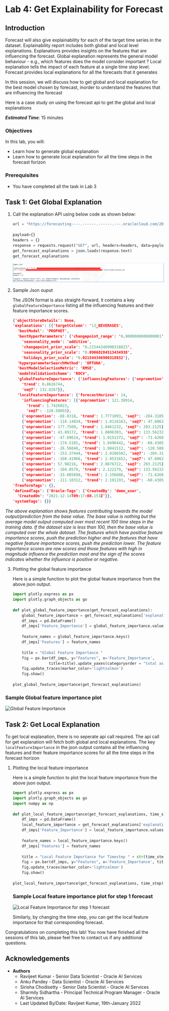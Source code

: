 # Lab 4: Get Explainability for Forecast

## Introduction

Forecast will also give explainability for each of the target time series in the dataset. Explainability report includes both global and local level explanations. Explanations provides insights on the features that are influencing the forecast. Global explanation represents the general model behaviour - e.g., which features does the model consider important ? Local explanation tells the impact of each feature at a single time step level. Forecast provides local explanations for all the forecasts that it generates

In this session, we will discuss how to get global and local explanation for the best model chosen by forecast, inorder to understand the features that are influencing the forecast

Here is a case study on using the forecast api to get the global and local explanations

***Estimated Time***: 15 minutes

### Objectives
In this lab, you will:
* Learn how to generate global explanation
* Learn how to generate local explanation for all the time steps in the forecast forizon

### Prerequisites
* You have completed all the task in Lab 3

## Task 1: Get Global Explanation

1. Call the explanation API using below code as shown below:
    ```Python
    url = "https://forecasting----.------.------.---.oraclecloud.com/20220101/forecasts/{}/explanations/".format(create_forecast_id)

    payload={}
    headers = {}
    response = requests.request("GET", url, headers=headers, data=payload, auth=auth)
    get_forecast_explanations = json.loads(response.text)
    get_forecast_explanations
    ```

    ![Explanation API Call](images/lab4-task1-explanation-api.png " ")

    
2. Sample Json ouput

    The JSON format is also straight-forward, it contains a key `globalFeatureImportance` listing all the influencing features and their feature importance scores. 

    ```Json
    {'objectStoreDetails': None,
    'explanations': [{'targetColumn': '13_BEVERAGES',
      'bestModel': 'PROPHET',
      'bestHyperParameters': {'changepoint_range': '0.9000000000000001',
        'seasonality_mode': 'additive',
        'changepoint_prior_scale': '0.21544346900318823',
        'seasonality_prior_scale': '0.09068284513434938',
        'holidays_prior_scale': '0.021544346900318832'},
      'hyperparameterSearchMethod': 'OPTUNA',
      'bestModelSelectionMetric': 'RMSE',
      'modelValidationScheme': 'ROCV',
      'globalFeatureImportance': {'influencingFeatures': {'onpromotion': 118.36533,
        'trend': 0.8626744,
        'se@7': 132.8267}},
      'localFeatureImportance': {'forecastHorizon': 14,
        'influencingFeatures': [{'onpromotion': 121.38914,
          'trend': 1.7426023,
          'se@7': -128.58055},
        {'onpromotion': -68.8318, 'trend': 1.7771093, 'se@7': -204.31053},
        {'onpromotion': -118.14834, 'trend': 1.8116163, 'se@7': 47.606293},
        {'onpromotion': 177.7509, 'trend': 1.8461232, 'se@7': 293.2125},
        {'onpromotion': 43.89172, 'trend': 1.8806303, 'se@7': 133.56232},
        {'onpromotion': -47.69614, 'trend': 1.9151372, 'se@7': -71.62683},
        {'onpromotion': -174.5101, 'trend': 1.9496442, 'se@7': -60.430515},
        {'onpromotion': -26.56048, 'trend': 1.9841512, 'se@7': -128.58055},
        {'onpromotion': -153.37444, 'trend': 2.0186582, 'se@7': -204.31053},
        {'onpromotion': -160.41966, 'trend': 2.0531652, 'se@7': 47.606293},
        {'onpromotion': 57.98216, 'trend': 2.0876722, 'se@7': 293.2125},
        {'onpromotion': -104.0579, 'trend': 2.122179, 'se@7': 133.56232},
        {'onpromotion': -33.605698, 'trend': 2.156686, 'se@7': -71.62683},
        {'onpromotion': -111.10312, 'trend': 2.191193, 'se@7': -60.430515}]}}],
    'freeformTags': {},
    'definedTags': {'Oracle-Tags': {'CreatedBy': 'demo_user',
      'CreatedOn': '2021-12-14T09:17:08.153Z'}},
    'systemTags': {}}
    ```
*The above explanation shows features contributing towards the model output/prediction from the base value. The base value is nothing but the average model output computed over most recent 100 time steps in the training data. If the dataset size is less than 100, then the base value is computed over the whole dataset. The features which have positive feature importance scores, push the prediction higher and the features that have negative feature importance scores, push the prediction lower. The feature importance scores are raw scores and those features with high in magnitude influence the prediction most and the sign of the scores indicates whether the influence is positive or negative.*

3. Plotting the global feature importance 

    Here is a simple function to plot the global feature importance from the above json output.

    ```Python
    import plotly.express as px
    import plotly.graph_objects as go

    def plot_global_feature_importance(get_forecast_explanations):
        global_feature_importance = get_forecast_explanations['explanations'][0]['globalFeatureImportance']['influencingFeatures']
        df_imps = pd.DataFrame()
        df_imps['Feature_Importance'] = global_feature_importance.values()

        feature_names = global_feature_importance.keys()
        df_imps['Features'] = feature_names

        title = "Global Feature Importance "
        fig = px.bar(df_imps, y="Features", x='Feature_Importance', 
                    title=title).update_yaxes(categoryorder = "total ascending")
        fig.update_traces(marker_color='lightsalmon')
        fig.show()

    plot_global_feature_importance(get_forecast_explanations)
    ```

  ### Sample Global feature importance plot

  ![Global Feature Importance ](images/lab4-task1-global-feature-importance.png)

## Task 2: Get Local Explanation

  To get local explanation, there is no seperate api call required. The api call for get explanation will fetch both global and local explanations.
  The key `localFeatureImportance` in the json output contains all the influencing features and their feature importance scores for all the time steps in the forecast horizon

1. Plotting the local feature importance 

    Here is a simple function to plot the local feature importance from the above json output.

    ```Python
    import plotly.express as px
    import plotly.graph_objects as go
    import numpy as np

    def plot_local_feature_importance(get_forecast_explanations, time_step):
        df_imps = pd.DataFrame()
        local_feature_importance = get_forecast_explanations['explanations'][t]['localFeatureImportance']['influencingFeatures'][time_step]
        df_imps['Feature_Importance'] = local_feature_importance.values()

        feature_names = local_feature_importance.keys()
        df_imps['Features'] = feature_names

        title = "Local Feature Importance for Timestep " + str(time_step)
        fig = px.bar(df_imps, y="Features", x='Feature_Importance', title=title)
        fig.update_traces(marker_color='lightsalmon')
        fig.show()

    plot_local_feature_importance(get_forecast_explanations, time_step)
    ```

    ### Sample Local feature importance plot for step 1 forecast

    ![Local Feature Importance for step 1 forecast](images/lab4-task2-local-feature-importance.png)

    Similarly, by changing the time step, you can get the local feature importance for that corresponding forecast.

Congratulations on completing this lab! You now have finished all the sessions of this lab, please feel free to contact us if any additional questions.


## Acknowledgements
* **Authors**
    * Ravijeet Kumar - Senior Data Scientist - Oracle AI Services
    * Anku Pandey - Data Scientist - Oracle AI Services
    * Sirisha Chodisetty - Senior Data Scientist - Oracle AI Services
    * Sharmily Sidhartha - Principal Technical Program Manager - Oracle AI Services
    * Last Updated By/Date: Ravijeet Kumar, 19th-January 2022
